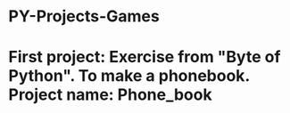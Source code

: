 # PY-Projects-Games
# First project: Exercise from "Byte of Python". To make a phonebook. Project name: Phone_book
